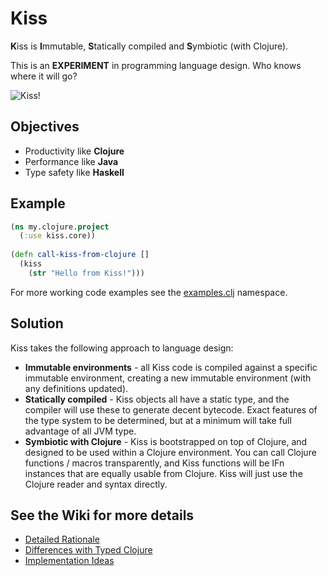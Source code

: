 Kiss
====

**K**iss is **I**mmutable, **S**tatically compiled and **S**ymbiotic (with Clojure).

This is an **EXPERIMENT** in programming language design. Who knows where it will go?

![Kiss!](https://raw.github.com/mikera/kiss/master/src/main/resources/kiss.png)

## Objectives

 - Productivity like **Clojure**
 - Performance like **Java**
 - Type safety like **Haskell**


## Example

```clojure
(ns my.clojure.project
  (:use kiss.core))
  
(defn call-kiss-from-clojure []
  (kiss 
    (str "Hello from Kiss!")))
```

For more working code examples see the [examples.clj](https://github.com/mikera/kiss/blob/master/src/test/clojure/kiss/demo/example.clj) namespace.

## Solution

Kiss takes the following approach to language design:

 - **Immutable environments** - all Kiss code is compiled against a specific immutable environment, creating a new immutable environment (with any definitions updated). 
 - **Statically compiled** - Kiss objects all have a static type, and the compiler will use these to generate decent bytecode. Exact features of the type system to be determined, but at a minimum will take full advantage of all JVM type.
 - **Symbiotic with Clojure** - Kiss is bootstrapped on top of Clojure, and designed to be used within a Clojure environment. You can call Clojure functions / macros transparently, and Kiss functions will be IFn instances that are equally usable from Clojure. Kiss will just use the Clojure reader and syntax directly. 

## See the Wiki for more details

 - [Detailed Rationale](https://github.com/mikera/kiss/wiki/Rationale)
 - [Differences with Typed Clojure](https://github.com/mikera/kiss/wiki/Differences-with-Typed-Clojure)
 - [Implementation Ideas](https://github.com/mikera/kiss/wiki/Implementation-Ideas)


